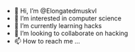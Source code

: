 - 👋 Hi, I’m @Elongatedmuskvl
- 👀 I’m interested in computer science
- 🌱 I’m currently learning hacks
- 💞️ I’m looking to collaborate on  hacking
- 📫 How to reach me ...

<!---
Elongatedmuskvl/Elongatedmuskvl is a ✨ special ✨ repository because its `README.md` (this file) appears on your GitHub profile.
You can click the Preview link to take a look at your changes.
--->
